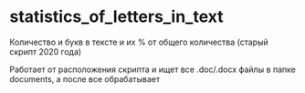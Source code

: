 # statistics_of_letters_in_text
Количество и букв в тексте и их % от общего количества (старый скрипт 2020 года)

Работает от расположения скрипта и ищет все .doc/.docx файлы в папке documents, а после все обрабатывает
